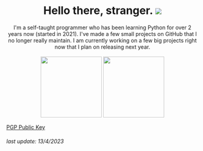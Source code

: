
<h1 align="center"><b>Hello there, stranger. <img src="https://visitor-badge.laobi.icu/badge?page_id=AsuxAX"></b></h1>
<div align="center">
  I'm a self-taught programmer who has been learning Python for over 2 years now (started in 2021).
  I've made a few small projects on GitHub that I no longer really maintain. I am currently working on a few big projects right now that I plan on releasing next year.
  <br><br>
  <img height="160px" src="https://github-readme-stats.vercel.app/api?username=AsuxAX&theme=dark&show_icons=false&hide_border=true&count_private=true">
  <img height="160px" src="https://github-readme-stats.vercel.app/api/top-langs/?username=AsuxAX&theme=dark&show_icons=true&hide_border=true">
</div>

[PGP Public Key](asuxax_0xAF52AF36_public.asc)

###### last update: 13/4/2023
